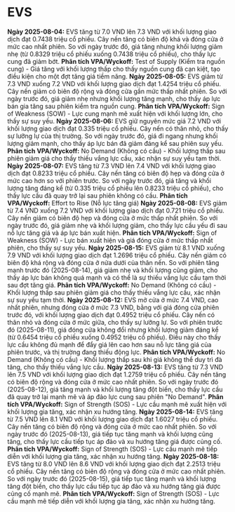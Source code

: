 # EVS

**Ngày 2025-08-04:** EVS tăng từ 7.0 VND lên 7.3 VND với khối lượng giao dịch đạt 0.7438 triệu cổ phiếu. Cây nến tăng có biên độ khá và đóng cửa ở mức cao nhất phiên. So với ngày trước đó, giá tăng nhưng khối lượng giảm nhẹ (từ 0.8329 triệu cổ phiếu xuống 0.7438 triệu cổ phiếu), cho thấy lực cung đã giảm bớt. **Phân tích VPA/Wyckoff:** Test of Supply (Kiểm tra nguồn cung) - Giá tăng với khối lượng thấp cho thấy nguồn cung đã cạn kiệt, tạo điều kiện cho một đợt tăng giá tiềm năng.
**Ngày 2025-08-05:** EVS giảm từ 7.3 VND xuống 7.2 VND với khối lượng giao dịch đạt 1.4254 triệu cổ phiếu. Cây nến giảm có biên độ rộng và đóng cửa gần mức thấp nhất phiên. So với ngày trước đó, giá giảm nhẹ nhưng khối lượng tăng mạnh, cho thấy áp lực bán gia tăng sau phiên kiểm tra nguồn cung. **Phân tích VPA/Wyckoff:** Sign of Weakness (SOW) - Lực cung mạnh mẽ xuất hiện với khối lượng lớn, cho thấy sự suy yếu.
**Ngày 2025-08-06:** EVS giữ nguyên mức giá 7.2 VND với khối lượng giao dịch đạt 0.335 triệu cổ phiếu. Cây nến có thân nhỏ, cho thấy sự lưỡng lự của thị trường. So với ngày trước đó, giá đi ngang nhưng khối lượng giảm mạnh, cho thấy áp lực bán đã giảm đáng kể sau phiên suy yếu. **Phân tích VPA/Wyckoff:** No Demand (Không có cầu) - Khối lượng thấp sau phiên giảm giá cho thấy thiếu vắng lực cầu, xác nhận sự suy yếu tạm thời.
**Ngày 2025-08-07:** EVS tăng từ 7.3 VND lên 7.4 VND với khối lượng giao dịch đạt 0.8233 triệu cổ phiếu. Cây nến tăng có biên độ hẹp và đóng cửa ở mức cao hơn so với phiên trước. So với ngày trước đó, giá tăng và khối lượng tăng đáng kể (từ 0.335 triệu cổ phiếu lên 0.8233 triệu cổ phiếu), cho thấy lực cầu đã quay trở lại sau phiên không có cầu. **Phân tích VPA/Wyckoff:** Effort to Rise (Nỗ lực tăng giá)
**Ngày 2025-08-08:** EVS giảm từ 7.4 VND xuống 7.2 VND với khối lượng giao dịch đạt 0.721 triệu cổ phiếu. Cây nến giảm có biên độ hẹp và đóng cửa ở mức thấp nhất phiên. So với ngày trước đó, giá giảm nhẹ và khối lượng giảm, cho thấy lực cầu yếu đi sau nỗ lực tăng giá và áp lực bán xuất hiện. **Phân tích VPA/Wyckoff:** Sign of Weakness (SOW) - Lực bán xuất hiện và giá đóng cửa ở mức thấp nhất phiên, cho thấy sự suy yếu.
**Ngày 2025-08-15:** EVS giảm từ 8.1 VND xuống 7.9 VND với khối lượng giao dịch đạt 1.2696 triệu cổ phiếu. Cây nến giảm có biên độ khá rộng và đóng cửa ở nửa dưới của thân nến. So với phiên tăng mạnh trước đó (2025-08-14), giá giảm nhẹ và khối lượng cũng giảm, cho thấy áp lực bán không quá mạnh và có thể là sự thiếu vắng lực cầu tạm thời sau đợt tăng giá. **Phân tích VPA/Wyckoff:** No Demand (Không có cầu) - Khối lượng thấp sau phiên giảm giá cho thấy thiếu vắng lực cầu, xác nhận sự suy yếu tạm thời.
**Ngày 2025-08-12:** EVS mở cửa ở mức 7.4 VND, cao nhất phiên, nhưng đóng cửa ở mức 7.3 VND, bằng với giá đóng cửa phiên trước đó, với khối lượng giao dịch đạt 0.4952 triệu cổ phiếu. Cây nến có thân nhỏ và đóng cửa ở mức giữa, cho thấy sự lưỡng lự. So với phiên trước đó (2025-08-11), giá đóng cửa không đổi nhưng khối lượng giảm đáng kể (từ 0.6454 triệu cổ phiếu xuống 0.4952 triệu cổ phiếu). Điều này cho thấy lực cầu không đủ mạnh để đẩy giá lên cao hơn sau nỗ lực tăng giá của phiên trước, và thị trường đang thiếu động lực. **Phân tích VPA/Wyckoff:** No Demand (Không có cầu) - Khối lượng thấp sau khi giá không thể duy trì đà tăng, cho thấy thiếu vắng lực cầu.
**Ngày 2025-08-13:** EVS tăng từ 7.3 VND lên 7.5 VND với khối lượng giao dịch đạt 1.2759 triệu cổ phiếu. Cây nến tăng có biên độ rộng và đóng cửa ở mức cao nhất phiên. So với ngày trước đó (2025-08-12), giá tăng mạnh và khối lượng tăng đột biến, cho thấy lực cầu đã quay trở lại mạnh mẽ và áp đảo lực cung sau phiên "No Demand". **Phân tích VPA/Wyckoff:** Sign of Strength (SOS) - Lực cầu mạnh mẽ xuất hiện với khối lượng gia tăng, xác nhận xu hướng tăng.
**Ngày 2025-08-14:** EVS tăng từ 7.5 VND lên 8.1 VND với khối lượng giao dịch đạt 1.6027 triệu cổ phiếu. Cây nến tăng có biên độ rộng và đóng cửa ở mức cao nhất phiên. So với ngày trước đó (2025-08-13), giá tiếp tục tăng mạnh và khối lượng cũng tăng, cho thấy lực cầu tiếp tục áp đảo và xu hướng tăng giá được củng cố. **Phân tích VPA/Wyckoff:** Sign of Strength (SOS) - Lực cầu mạnh mẽ tiếp diễn với khối lượng gia tăng, xác nhận xu hướng tăng.
**Ngày 2025-08-18:** EVS tăng từ 8.0 VND lên 8.6 VND với khối lượng giao dịch đạt 2.2513 triệu cổ phiếu. Cây nến tăng có biên độ rộng và đóng cửa ở mức cao nhất phiên. So với ngày trước đó (2025-08-15), giá tiếp tục tăng mạnh và khối lượng tăng đột biến, cho thấy lực cầu tiếp tục áp đảo và xu hướng tăng giá được củng cố mạnh mẽ. **Phân tích VPA/Wyckoff:** Sign of Strength (SOS) - Lực cầu mạnh mẽ tiếp diễn với khối lượng gia tăng, xác nhận xu hướng tăng.

